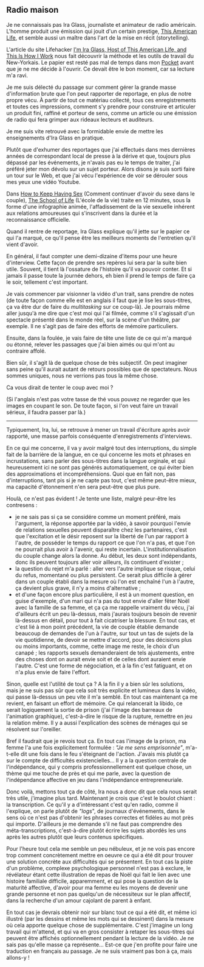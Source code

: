 ## Radio maison

Je ne connaissais pas Ira Glass, journaliste et animateur de radio américain. L'homme produit une émission qui jouit d'un certain prestige, [This American Life][1], et semble aussi un maître dans l'art de la mise en récit (storytelling).

[1]: http://www.thisamericanlife.org/

L'article du site Lifehacker [I'm Ira Glass, Host of This American Life, and This Is How I Work][2] nous fait découvrir la méthode et les outils de travail du New-Yorkais. Le papier est resté pas mal de temps dans mon [Pocket][3] avant que je ne me décide à l'ouvrir. Ce devait être le bon moment, car sa lecture m'a ravi.

[2]: http://lifehacker.com/im-ira-glass-host-of-this-american-life-and-this-is-h-1609562031
[3]: https://getpocket.com/

Je me suis délecté du passage sur comment gérer la grande masse d'information brute que l'on peut rapporter de reportage, en plus de notre propre vécu. À partir de tout ce matériau collecté, tous ces enregistrements et toutes ces impressions, comment s'y prendre pour construire et articuler un produit fini, raffiné et porteur de sens, comme un article ou une émission de radio qui fera grimper aux rideaux lecteurs et auditeurs.

Je me suis vite retrouvé avec la formidable envie de mettre les enseignements d'Ira Glass en pratique.

Plutôt que d'exhumer des reportages que j'ai effectués dans mes dernières années de correspondant local de presse à la dérive et que, toujours plus dépassé par les événements, je n'avais pas eu le temps de traiter, j'ai préféré jeter mon dévolu sur un sujet porteur. Alors disons je suis sorti faire un tour sur le Web, et que j'ai vécu l'expérience de voir se dérouler sous mes yeux une vidéo Youtube.

Dans [How to Keep Having Sex][4] (Comment continuer d'avoir du sexe dans le couple), [The School of Life][5] (L'école de la vie) traite en 12 minutes, sous la forme d'une infographie animée, l'affadissement de la vie sexuelle inhérent aux relations amoureuses qui s'inscrivent dans la durée et la reconnaissance officielle.

[4]: https://youtu.be/dh43cVtfMYs
[5]: http://www.theschooloflife.com/paris/

Quand il rentre de reportage, Ira Glass explique qu'il jette sur le papier ce qui l'a marqué, ce qu'il pense être les meilleurs moments de l'entretien qu'il vient d'avoir.

En général, il faut compter une demi-dizaine d'items pour une heure d'interview. Cette façon de prendre ses repères lui sera par la suite bien utile. Souvent, il tient là l'ossature de l'histoire qu'il va pouvoir conter. Et si jamais il passe toute la journée dehors, eh bien il prend le temps de faire ça le soir, tellement c'est important.

Je vais commencer par visionner la vidéo d'un trait, sans prendre de notes (de toute façon comme elle est en anglais il faut que je lise les sous-titres, ça va être dur de faire du *multitasking* sur ce coup-là). Je pourrais même aller jusqu'à me dire que c'est moi qui l'ai filmée, comme s'il s'agissait d'un spectacle présenté dans le monde réel, sur la scène d'un théâtre, par exemple. Il ne s'agit pas de faire des efforts de mémoire particuliers.

Ensuite, dans la foulée, je vais faire de tête une liste de ce qui m'a marqué ou étonné, relever les passages que j'ai bien aimés ou qui m'ont au contraire affolé.

Bien sûr, il s'agit là de quelque chose de très subjectif. On peut imaginer sans peine qu'il aurait autant de retours possibles que de spectateurs. Nous sommes uniques, nous ne verrions pas tous la même chose.

Ca vous dirait de tenter le coup avec moi ?

(Si l'anglais n'est pas votre tasse de thé vous pouvez ne regarder que les images en coupant le son. De toute façon, si l'on veut faire un travail sérieux, il faudra passer par là.)

***

Typiquement, Ira, lui, se retrouve à mener un travail d'écriture après avoir rapporté, une masse parfois conséquente d'enregistrements d'interviews.

En ce qui me concerne, il va y avoir malgré tout des interruptions, du simple fait de la barrière de la langue, en ce qui concerne les mots et phrases en incrustations, sans parler des sous-titres dans la langue orginale, et qui heureusement ici ne sont pas générés automatiquement, ce qui éviter bien des approximations et incompréhensions. Quoi que en fait non, pas d'interruptions, tant pis si je ne capte pas tout, c'est même peut-être mieux, ma capacité d'étonnement n'en sera peut-être que plus pure.

Houlà, ce n'est pas évident ! Je tente une liste, malgré peur-être les contresens :

- je ne sais pas si ça se considére comme un moment préféré, mais l'argument, la réponse apportée par la vidéo, à savoir pourquoi l'envie de relations sexuelles peuvent disparaître chez les partenaires, c'est que l'excitation et le désir reposent sur la liberté de l'un par rapport à l'autre, de posséder le temps du rapport ce que l'on n'a pas, et que l'on ne pourrait plus avoir à l'avenir, qui reste incertain. L'institutionnalisation du couple change alors la donne. Au début, les deux sont indépendants, donc ils peuvent toujours aller voir ailleurs, ils continuent d'exister ;
- la question du rejet m'a parlé : aller vers l'autre implique se risque, celui du refus, momentané ou plus persistent. Ce serait plus difficile à gérer dans un couple établi dans la mesure où l'on est enchaîné l'un à l'autre, ça devient plus grave, il n'y a moins d'alternative ;
- et d'une façon encore plus particulière, il est à un moment question, en guise d'exemple, d'un mari qui n'a pas du tout envie d'aller fêter Noël avec la famille de sa femme, et ça ça me rappelle vraiment du vécu, j'ai d'ailleurs écrit un peu là-dessus, mais j'aurais toujours besoin de revenir là-dessus en détail, pour tout à fait cicatriser la blessure. En tout cas, et c'est lié à mon point précédent, la vie de couple établie demande beaucoup de demandes de l'un à l'autre, sur tout un tas de sujets de la vie quotidienne, de devoir se mettre d'accord, pour des décisions plus ou moins importants, comme, cette image me reste, le choix d'un canapé ; les rapports sexuels demanderaient de tels ajustements, entre des choses dont on aurait envie soit et de celles dont auraient envie l'autre. C'est une forme de négociation, et à la fin c'est fatiguant, et on n'a plus envie de faire l'effort.

Sinon, quelle est l'utilité de tout ça ? A la fin il y a bien sûr les solutions, mais je ne suis pas sûr que cela soit très explicite et lumineux dans la vidéo, qui passe là-dessus un peu vite il m'a semblé. En tout cas maintenant ça me revient, en faisant un effort de mémoire. Ce qui relancerait la libido, ce serait logiquement la sortie de prison (j'ai l'image des barreaux de l'animation graphique), c'est-à-dire le risque de la rupture, remettre en jeu la relation même. Il y a aussi l'explication des scènes de ménages qui se résolvent sur l'oreiller.

Bref il faudrait que je revois tout ça. En tout cas l'image de la prison, ma femme l'a une fois explicitement formulée : *"Je me sens emprisonnée"*, m'a-t-elle dit une fois dans le feu s'éteignant de l'action. J'avais mis plutôt ça sur le compte de difficultés existencielles... Il y a la question centrale de l'indépendance, qui y compris professionnellement est quelque chose, un thème qui me touche de près et qui me parle, avec la question de l'indépendance affective en jeu dans l'indépendance entrepreneuriale.

Donc voilà, mettons tout ça de côté, Ira nous a donc dit que cela nous serait très utile, j'imagine plus tard. Maintenant je crois que c'est le boulot chiant : la transcription. Ce qu'il y a d'intéressant c'est qu'en radio, comme il l'explique, on parle plutôt de *"logs*", de journaux d'événements, dans le sens où ce n'est pas d'obtenir les phrases correctes et fidèles au mot près qui importe. D'ailleurs je me demande s'il ne faut pas comprendre des méta-transcriptions, c'est-à-dire plutôt écrire les sujets abordés les uns après les autres plutôt que leurs contenus spécifiques.

Pour l'heure tout cela me semble un peu nébuleux, et je ne vois pas encore trop comment concrètement mettre en oeuvre ce qui a été dit pour trouver une solution concrète aux difficultés qui se présentent. En tout cas la piste d'un problème, complexe psychologique personnel n'est pas à exclure, le révélateur étant cette illustration de repas de Noël qui fait le lien avec une histoire familiale difficile, apparemment, et qui pose la question de la maturité affective, d'avoir pour ma femme eu les moyens de devenir une grande personne et non pas quelqu'un de nécessiteux sur le plan affectif, dans la recherche d'un amour cajolant de parent à enfant.

En tout cas je devrais obtenir noir sur blanc tout ce qui a été dit, et même ici illustré (par les dessins et même les mots qui se dessinent) dans la mesure où cela apporte quelque chose de supplémentaire. C'est j'imagine un long travail qui m'attend, et qui va en gros consister à retaper les sous-titres qui peuvent être affichés optionnellement pendant la lecture de la vidéo. Je ne sais pas qu'elle masse ça représente... Est-ce que j'en profite pour faire une traduction en français au passage. Je ne suis vraiment pas bon à ça, mais allons-y !

>
